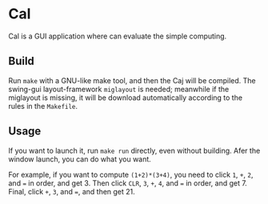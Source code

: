 Cal
===

Cal is a GUI application where can evaluate the simple computing.

## Build

Run `make` with a GNU-like make tool, and then the Caj will be compiled. The swing-gui layout-framework `miglayout` is needed;
meanwhile if the miglayout is missing, it will be download automatically according to the rules in the `Makefile`.

## Usage

If you want to launch it, run `make run` directly, even without building.
Afer the window launch, you can do what you want.

For example, if you want to compute `(1+2)*(3+4)`, you need to click `1`, `+`, `2`, and `=` in order, and get 3.
Then click  `CLR`, `3`, `+`, `4`, and `=` in order, and get 7. Final, click `+`, `3`, and `=`, and then get 21.